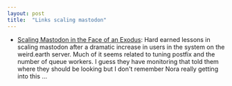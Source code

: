```yaml
---
layout: post
title:  "Links scaling mastodon"
---
```


* [Scaling Mastodon in the Face of an Exodus](https://nora.codes/post/scaling-mastodon-in-the-face-of-an-exodus/): Hard earned lessons in scaling mastodon after a dramatic increase in users in the system on the weird.earth server. Much of it seems related to tuning postfix and the number of queue workers. I guess they have monitoring that told them where they should be looking but I don't remember Nora really getting into this ...